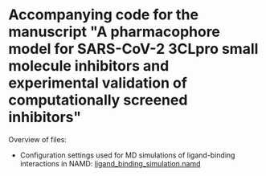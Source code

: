 # Accompanying code for the manuscript "A pharmacophore model for SARS-CoV-2 3CLpro small molecule inhibitors and experimental validation of computationally screened inhibitors"

Overview of files:

- Configuration settings used for MD simulations of ligand-binding interactions in NAMD: [ligand_binding_simulation.namd](ligand_binding_simulation.namd)


